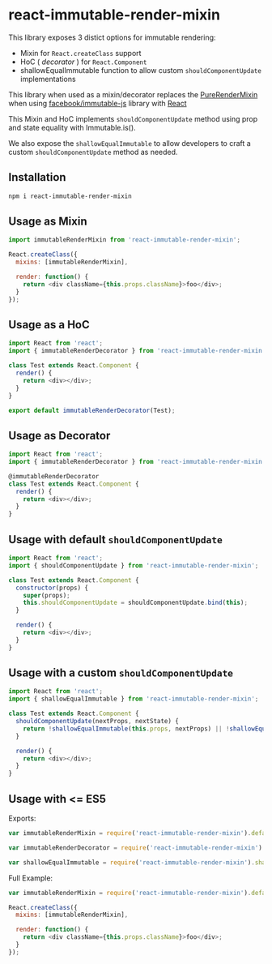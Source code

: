 react-immutable-render-mixin
============================

This library exposes 3 distict options for immutable rendering:

* Mixin for `React.createClass` support
* HoC ( _decorator_ ) for `React.Component`
* shallowEqualImmutable function to allow custom `shouldComponentUpdate` implementations

This library when used as a mixin/decorator replaces the [PureRenderMixin](http://facebook.github.io/react/docs/pure-render-mixin.html) when using [facebook/immutable-js](https://github.com/facebook/immutable-js) library with [React](https://github.com/facebook/react)

This Mixin and HoC implements `shouldComponentUpdate` method using prop and state equality with Immutable.is().

We also expose the `shallowEqualImmutable` to allow developers to craft a custom `shouldComponentUpdate` method as needed.

Installation
------------

```sh
npm i react-immutable-render-mixin
```

Usage as Mixin
-----

```js
import immutableRenderMixin from 'react-immutable-render-mixin';

React.createClass({
  mixins: [immutableRenderMixin],

  render: function() {
    return <div className={this.props.className}>foo</div>;
  }
});
```

Usage as a HoC
-----

```js
import React from 'react';
import { immutableRenderDecorator } from 'react-immutable-render-mixin';

class Test extends React.Component {
  render() {
    return <div></div>;
  }
}

export default immutableRenderDecorator(Test);
```

Usage as Decorator
-----

```js
import React from 'react';
import { immutableRenderDecorator } from 'react-immutable-render-mixin';

@immutableRenderDecorator
class Test extends React.Component {
  render() {
    return <div></div>;
  }
}
```

Usage with default `shouldComponentUpdate`
-----

```js
import React from 'react';
import { shouldComponentUpdate } from 'react-immutable-render-mixin';

class Test extends React.Component {
  constructor(props) {
    super(props);
    this.shouldComponentUpdate = shouldComponentUpdate.bind(this);
  }

  render() {
    return <div></div>;
  }
}
```

Usage with a custom `shouldComponentUpdate`
-----

```js
import React from 'react';
import { shallowEqualImmutable } from 'react-immutable-render-mixin';

class Test extends React.Component {
  shouldComponentUpdate(nextProps, nextState) {
    return !shallowEqualImmutable(this.props, nextProps) || !shallowEqualImmutable(this.state, nextState);  
  }

  render() {
    return <div></div>;
  }
}
```

Usage with <= ES5
-----

Exports:

```js
var immutableRenderMixin = require('react-immutable-render-mixin').default;

var immutableRenderDecorator = require('react-immutable-render-mixin').immutableRenderDecorator;

var shallowEqualImmutable = require('react-immutable-render-mixin').shallowEqualImmutable;
```

Full Example:

```js
var immutableRenderMixin = require('react-immutable-render-mixin').default;

React.createClass({
  mixins: [immutableRenderMixin],

  render: function() {
    return <div className={this.props.className}>foo</div>;
  }
});
```
